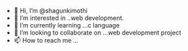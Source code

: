 - 👋 Hi, I’m @shagunkimothi
- 👀 I’m interested in ..web development.
- 🌱 I’m currently learning ...c language
- 💞️ I’m looking to collaborate on ...web development project
- 📫 How to reach me ...

<!---
shagunkimothi/shagunkimothi is a ✨ special ✨ repository because its `README.md` (this file) appears on your GitHub profile.
You can click the Preview link to take a look at your changes.
--->
